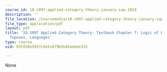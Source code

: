```yaml
---
course_id: 18-s097-applied-category-theory-january-iap-2019
description: ''
file_location: /coursemedia/18-s097-applied-category-theory-january-iap-2019/03fd10e5957c6e5c879b5b46aebee333_18-s097iap19ch7.pdf
file_type: application/pdf
layout: pdf
title: '18.S097 Applied Category Theory: Textbook Chapter 7: Logic of Behavior: Sheaves,
  Toposes, Languages'
type: course
uid: 03fd10e5957c6e5c879b5b46aebee333

---
```

None